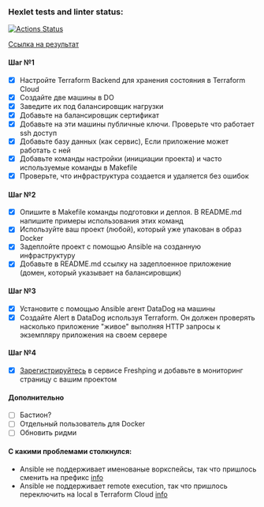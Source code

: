 ### Hexlet tests and linter status:
[![Actions Status](https://github.com/lov3catch/devops-for-programmers-project-lvl3/workflows/hexlet-check/badge.svg)](https://github.com/lov3catch/devops-for-programmers-project-lvl3/actions)

[Ссылка на результат](http://botonarioum.one)

#### Шаг №1
- [X] Настройте Terraform Backend для хранения состояния в Terraform Cloud
- [X] Создайте две машины в DO
- [X] Заведите их под балансировщик нагрузки
- [X] Добавьте на балансировщик сертификат
- [X] Добавьте на эти машины публичные ключи. Проверьте что работает ssh доступ
- [X] Добавьте базу данных (как сервис), Если приложение может работать с ней
- [X] Добавьте команды настройки (инициации проекта) и часто используемые команды в Makefile
- [X] Проверьте, что инфраструктура создается и удаляется без ошибок

#### Шаг №2
- [X] Опишите в Makefile команды подготовки и деплоя. В README.md напишите примеры использования этих команд
- [X] Используйте ваш проект (любой), который уже упакован в образ Docker
- [X] Задеплойте проект с помощью Ansible на созданную инфраструктуру
- [X] Добавьте в README.md ссылку на задеплоенное приложение (домен, который указывает на балансировщик)

#### Шаг №3
- [X] Установите с помощью Ansible агент DataDog на машины
- [X] Создайте Alert в DataDog используя Terraform. Он должен проверять насколько приложение "живое" выполняя HTTP запросы к экземпляру приложения на своем сервере

#### Шаг №4
- [X] [Зарегистрируйтесь](https://www.freshworks.com/website-monitoring/signup/) в сервисе Freshping и добавьте в мониторинг страницу с вашим проектом

#### Дополнительно
- [ ] Бастион?
- [ ] Отдельный пользователь для Docker
- [ ] Обновить ридми

#### С какими проблемами столкнулся: 
- Ansible не поддерживает именованые воркспейсы, так что пришлось сменить на префикс [info](https://github.com/ansible/ansible/issues/59089)
- Ansible не поддерживает remote execution, так что пришлось переключить на local в Terraform Cloud [info](https://discuss.hashicorp.com/t/saving-a-generated-plan-is-currently-not-supported/2116)
